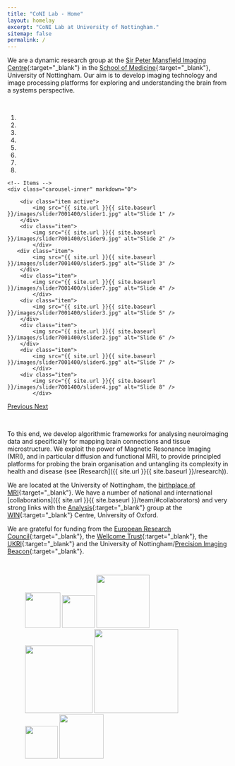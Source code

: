 ```yaml
---
title: "CoNI Lab - Home"
layout: homelay
excerpt: "CoNI Lab at University of Nottingham."
sitemap: false
permalink: /
---
```


We are a dynamic research group at the [Sir Peter Mansfield Imaging Centre](https://www.nottingham.ac.uk/research/groups/spmic/index.aspx){:target="_blank"} in the
[School of Medicine](https://www.nottingham.ac.uk/medicine/){:target="_blank"}, University of Nottingham. Our aim is to develop
imaging technology and image processing platforms for exploring and understanding the brain from a systems perspective.

<p> &nbsp; </p>

<div markdown="0" id="carousel" class="carousel slide" data-ride="carousel" data-interval="5000" data-pause="hover" >
    <!-- Menu -->
    <ol class="carousel-indicators">
        <li data-target="#carousel" data-slide-to="0" class="active"></li>
        <li data-target="#carousel" data-slide-to="1"></li>
        <li data-target="#carousel" data-slide-to="2"></li>
        <li data-target="#carousel" data-slide-to="3"></li>
        <li data-target="#carousel" data-slide-to="4"></li>
        <li data-target="#carousel" data-slide-to="5"></li>
        <li data-target="#carousel" data-slide-to="6"></li>
	    <li data-target="#carousel" data-slide-to="7"></li>
    </ol>

    <!-- Items -->
    <div class="carousel-inner" markdown="0">

        <div class="item active">
            <img src="{{ site.url }}{{ site.baseurl }}/images/slider7001400/slider1.jpg" alt="Slide 1" />
        </div>
        <div class="item">
            <img src="{{ site.url }}{{ site.baseurl }}/images/slider7001400/slider9.jpg" alt="Slide 2" />
			</div>
	   <div class="item">
            <img src="{{ site.url }}{{ site.baseurl }}/images/slider7001400/slider5.jpg" alt="Slide 3" />
        </div>
        <div class="item">
            <img src="{{ site.url }}{{ site.baseurl }}/images/slider7001400/slider7.jpg" alt="Slide 4" />
			</div>
		<div class="item">
            <img src="{{ site.url }}{{ site.baseurl }}/images/slider7001400/slider3.jpg" alt="Slide 5" />
        </div>
        <div class="item">
            <img src="{{ site.url }}{{ site.baseurl }}/images/slider7001400/slider2.jpg" alt="Slide 6" />
        </div>
        <div class="item">
            <img src="{{ site.url }}{{ site.baseurl }}/images/slider7001400/slider6.jpg" alt="Slide 7" />
			</div>
		<div class="item">
            <img src="{{ site.url }}{{ site.baseurl }}/images/slider7001400/slider4.jpg" alt="Slide 8" />
			</div>
</div>
  <a class="left carousel-control" href="#carousel" role="button" data-slide="prev">
    <span class="glyphicon glyphicon-chevron-left" aria-hidden="true"></span>
    <span class="sr-only">Previous</span>
  </a>
  <a class="right carousel-control" href="#carousel" role="button" data-slide="next">
    <span class="glyphicon glyphicon-chevron-right" aria-hidden="true"></span>
    <span class="sr-only">Next</span>
  </a>
</div>

<p> &nbsp; </p>


To this end, we develop algorithmic frameworks for analysing
neuroimaging data and specifically for mapping brain connections and
tissue microstructure. We exploit the power of Magnetic Resonance Imaging (MRI), and
in particular diffusion and functional MRI, to provide principled
platforms for probing the brain organisation and untangling its complexity in health and disease (see [Research]({{ site.url }}{{ site.baseurl }}/research)).

We are located at the University of Nottingham, the [birthplace of MRI](https://en.wikipedia.org/wiki/Peter_Mansfield){:target="_blank"}. We
have a number of national and international [collaborations]({{ site.url }}{{ site.baseurl }}/team/#collaborators)  and very
strong links with the [Analysis](https://www.win.ox.ac.uk/research/analysis-research){:target="_blank"} group at the [WIN](https://www.win.ox.ac.uk){:target="_blank"} Centre, University of
Oxford.

We are grateful for funding from the [European Research Council](https://erc.europa.eu/){:target="_blank"}, the
[Wellcome Trust](https://wellcome.ac.uk){:target="_blank"}, the [UKRI](https://www.ukri.org){:target="_blank"} and the University of Nottingham/[Precision Imaging Beacon](https://www.nottingham.ac.uk/research/beacons-of-excellence/precision-imaging/precision-imaging.aspx){:target="_blank"}.

<p> &nbsp; </p>

<div markdown="1" class="center">
<figure class="fourth">
  <img src="{{ site.url }}{{ site.baseurl }}/images/logopic/Logo_ERC.jpg" style="width: 80px">
  <img src="{{ site.url }}{{ site.baseurl }}/images/logopic/Logo_WT.jpg" style="width: 74px">
  <img src="{{ site.url }}{{ site.baseurl }}/images/logopic/Logo_EPSRC.jpg" style="width: 120px">
  <img src="{{ site.url }}{{ site.baseurl }}/images/logopic/Logo_MRC.jpg" style="width: 153px">
  <img src="{{ site.url }}{{ site.baseurl }}/images/logopic/Logo_SPMIC.jpg" style="width: 190px">
  <img src="{{ site.url }}{{ site.baseurl }}/images/logopic/Logo_NIH.jpg" style="width: 74px">
  <img src="{{ site.url }}{{ site.baseurl }}/images/logopic/Logo_BRAIN.jpg" style="width: 100px">
</figure>
</div>

<p> &nbsp; </p>
